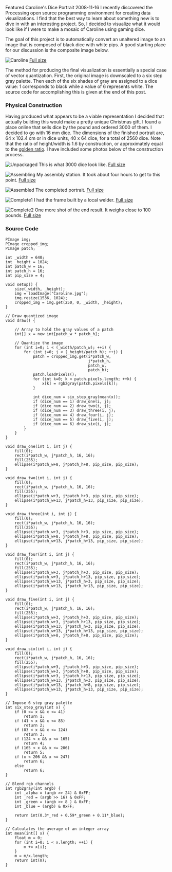 Featured
Caroline's Dice Portrait
2008-11-16
I recently discovered the Processing open source programming environment for creating data visualizations.  I find that the best way to learn about something new is to dive in with an interesting project.  So, I decided to visualize what it would look like if I were to make a mosaic of Caroline using gaming dice.

The goal of this project is to automatically convert an unaltered image to an image that is composed of black dice with white pips. A good starting place for our discussion is the composite image below.

![Caroline](/images/carolines-dice-portrait/portrait-small.png)
[Full size](/images/carolines-dice-portrait/portrait.png)

The method for producing the final visualization is essentially a special case of vector quantization. First, the original image is downscaled to a six step gray palette. Then each of the six shades of gray are assigned to a dice value: 1 corresponds to black while a value of 6 represents white. The source code for accomplishing this is given at the end of this post.

### Physical Construction

Having produced what appears to be a viable representation I decided that actually building this would make a pretty unique Christmas gift.  I found a place online that sells dice by the pound and ordered 3000 of them.  I decided to go with 16 mm dice.  The dimensions of the finished portrait are, 64 x 102.4 cm or in dice units, 40 x 64 dice, for a total of 2560 dice.  Note that the ratio of height/width is 1.6 by construction, or approximately equal to the [golden ratio](http://en.wikipedia.org/wiki/Golden_ratio).  I have included some photos below of the construction process.

![Unpackaged](/images/carolines-dice-portrait/unpackaged-dice-small.jpg)
This is what 3000 dice look like. [Full size](/images/carolines-dice-portrait/unpackaged-dice.jpg)

![Assembling](/images/carolines-dice-portrait/assembling-small.jpg)
My assembly station.  It took about four hours to get to this point. [Full size](/images/carolines-dice-portrait/assembling.jpg)

![Assembled](/images/carolines-dice-portrait/assembled-small.jpg)
The completed portrait. [Full size](/images/carolines-dice-portrait/assembled.jpg)

![Complete1](/images/carolines-dice-portrait/complete1-small.jpg)
I had the frame built by a local welder. [Full size](/images/carolines-dice-portrait/complete1.jpg)

![Complete2](/images/carolines-dice-portrait/complete2-small.jpg)
One more shot of the end result. It weighs close to 100 pounds. [Full size](/images/carolines-dice-portrait/complete2.jpg)

### Source Code

    PImage img;
    PImage cropped_img;
    PImage patch;

    int _width = 640;
    int _height = 1024;
    int patch_w = 16;
    int patch_h = 16;
    int pip_size = 4;

    void setup() {
        size(_width, _height);
        img = loadImage("Caroline.jpg");
        img.resize(1536, 1024);
        cropped_img = img.get(250, 0, _width, _height);
    }

    // Draw quantized image
    void draw() {

        // Array to hold the gray values of a patch
        int[] x = new int[patch_w * patch_h];

        // Quantize the image
        for (int i=0; i < (_width/patch_w); ++i) {
            for (int j=0; j < (_height/patch_h); ++j) {
                patch = cropped_img.get(i*patch_w, 
                                        j*patch_h, 
                                        patch_w, 
                                        patch_h);
                patch.loadPixels();
                for (int k=0; k < patch.pixels.length; ++k) {
                    x[k] = rgb2gray(patch.pixels[k]);
                }

                int dice_num = six_step_gray(mean(x));
                if (dice_num == 1) draw_one(i, j);
                if (dice_num == 2) draw_two(i, j);
                if (dice_num == 3) draw_three(i, j);
                if (dice_num == 4) draw_four(i, j);
                if (dice_num == 5) draw_five(i, j);
                if (dice_num == 6) draw_six(i, j);      
            }
        }  
    }

    void draw_one(int i, int j) {
        fill(0);
        rect(i*patch_w, j*patch_h, 16, 16);
        fill(255);
        ellipse(i*patch_w+8, j*patch_h+8, pip_size, pip_size);
    }

    void draw_two(int i, int j) {
        fill(0);
        rect(i*patch_w, j*patch_h, 16, 16);
        fill(255);
        ellipse(i*patch_w+3, j*patch_h+3, pip_size, pip_size);
        ellipse(i*patch_w+13, j*patch_h+13, pip_size, pip_size);
    }

    void draw_three(int i, int j) {
        fill(0);
        rect(i*patch_w, j*patch_h, 16, 16);
        fill(255);
        ellipse(i*patch_w+3, j*patch_h+3, pip_size, pip_size);
        ellipse(i*patch_w+8, j*patch_h+8, pip_size, pip_size);
        ellipse(i*patch_w+13, j*patch_h+13, pip_size, pip_size);
    }

    void draw_four(int i, int j) {
        fill(0);
        rect(i*patch_w, j*patch_h, 16, 16);
        fill(255);
        ellipse(i*patch_w+3, j*patch_h+3, pip_size, pip_size);
        ellipse(i*patch_w+3, j*patch_h+13, pip_size, pip_size);
        ellipse(i*patch_w+13, j*patch_h+3, pip_size, pip_size);
        ellipse(i*patch_w+13, j*patch_h+13, pip_size, pip_size);  
    }

    void draw_five(int i, int j) {
        fill(0);
        rect(i*patch_w, j*patch_h, 16, 16);
        fill(255);
        ellipse(i*patch_w+3, j*patch_h+3, pip_size, pip_size);
        ellipse(i*patch_w+3, j*patch_h+13, pip_size, pip_size);
        ellipse(i*patch_w+13, j*patch_h+3, pip_size, pip_size);
        ellipse(i*patch_w+13, j*patch_h+13, pip_size, pip_size);
        ellipse(i*patch_w+8, j*patch_h+8, pip_size, pip_size);
    }

    void draw_six(int i, int j) {
        fill(0);
        rect(i*patch_w, j*patch_h, 16, 16);
        fill(255);
        ellipse(i*patch_w+3, j*patch_h+3, pip_size, pip_size);
        ellipse(i*patch_w+3, j*patch_h+8, pip_size, pip_size);
        ellipse(i*patch_w+3, j*patch_h+13, pip_size, pip_size);
        ellipse(i*patch_w+13, j*patch_h+3, pip_size, pip_size);
        ellipse(i*patch_w+13, j*patch_h+8, pip_size, pip_size);
        ellipse(i*patch_w+13, j*patch_h+13, pip_size, pip_size);
    }  

    // Impose 6 step gray palette
    int six_step_gray(int x) {
        if (0 <= x && x <= 41)
            return 1;
        if (41 < x && x <= 83)
            return 2;
        if (83 < x && x <= 124)
            return 3;
        if (124 < x && x <= 165)
            return 4;
        if (165 < x && x <= 206)
            return 5;
        if (x < 206 && x <= 247)
            return 6;
        else
            return 6;
    }

    // Blend rgb channels
    int rgb2gray(int argb) { 
        int _alpha = (argb >> 24) & 0xFF;
        int _red = (argb >> 16) & 0xFF;
        int _green = (argb >> 8 ) & 0xFF;
        int _blue = (argb) & 0xFF;

        return int(0.3*_red + 0.59*_green + 0.11*_blue);
    }
        
    // Calculates the average of an integer array
    int mean(int[] x) {
        float m = 0;
        for (int i=0; i < x.length; ++i) {
            m += x[i];
        }
        m = m/x.length;  
        return int(m);
    }
